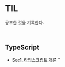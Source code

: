 # TIL

공부한 것을 기록한다.

<br>

## TypeScript

- [Sec1. 타입스크립트 개론](https://www.notion.so/billihazero/1-241f04464c8e809dbfdfd57acd0f39b9?source=copy_link)
  ``
